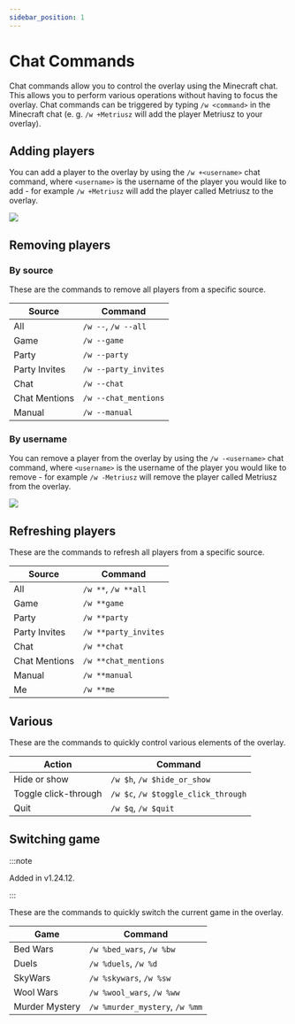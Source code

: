 ```yaml
---
sidebar_position: 1
---
```


# Chat Commands

Chat commands allow you to control the overlay using the Minecraft chat. This allows you to perform various
operations without having to focus the overlay. Chat commands can be triggered by typing `/w <command>` in the
Minecraft chat (e. g. `/w +Metriusz` will add the player Metriusz to your overlay).

## Adding players

You can add a player to the overlay by using the `/w +<username>` chat command, where `<username>` is the username
of the player you would like to add - for example `/w +Metriusz` will add the player called Metriusz to the overlay.

![](/img/docs/overlay/features/chat-commands/adding-players.png)

## Removing players

### By source

These are the commands to remove all players from a specific source.

| Source        | Command              |
|---------------|----------------------|
| All           | `/w --`, `/w --all`  |
| Game          | `/w --game`          |
| Party         | `/w --party`         |
| Party Invites | `/w --party_invites` |
| Chat          | `/w --chat`          |
| Chat Mentions | `/w --chat_mentions` |
| Manual        | `/w --manual`        |

### By username

You can remove a player from the overlay by using the `/w -<username>` chat command, where `<username>` is the
username of the player you would like to remove - for example `/w -Metriusz` will remove the player called Metriusz
from the overlay.

![](/img/docs/overlay/features/chat-commands/removing-players-by-username.png)

## Refreshing players

These are the commands to refresh all players from a specific source.

| Source        | Command              |
|---------------|----------------------|
| All           | `/w **`, `/w **all`  |
| Game          | `/w **game`          |
| Party         | `/w **party`         |
| Party Invites | `/w **party_invites` |
| Chat          | `/w **chat`          |
| Chat Mentions | `/w **chat_mentions` |
| Manual        | `/w **manual`        |
| Me            | `/w **me`            |

## Various

These are the commands to quickly control various elements of the overlay.

| Action               | Command                             |
|----------------------|-------------------------------------|
| Hide or show         | `/w $h`, `/w $hide_or_show`         |
| Toggle click-through | `/w $c`, `/w $toggle_click_through` |
| Quit                 | `/w $q`, `/w $quit`                 |

## Switching game

:::note

Added in v1.24.12.

:::

These are the commands to quickly switch the current game in the overlay.

| Game           | Command                        |
|----------------|--------------------------------|
| Bed Wars       | `/w %bed_wars`, `/w %bw`       |
| Duels          | `/w %duels`, `/w %d`           |
| SkyWars        | `/w %skywars`, `/w %sw`        |
| Wool Wars      | `/w %wool_wars`, `/w %ww`      |
| Murder Mystery | `/w %murder_mystery`, `/w %mm` |
